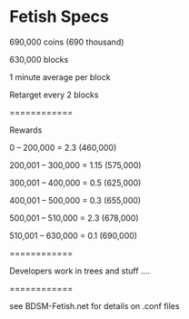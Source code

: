 
Fetish Specs
============


690,000 coins (690 thousand)

630,000 blocks

1 minute average per block

Retarget every 2 blocks


============


Rewards


0       – 200,000 = 2.3 (460,000)

200,001 – 300,000 = 1.15 (575,000)

300,001 – 400,000 = 0.5 (625,000)

400,001 – 500,000 = 0.3 (655,000)

500,001 – 510,000 = 2.3 (678,000)

510,001 – 630,000 = 0.1 (690,000)


============


Developers work in trees and stuff ....


============

see BDSM-Fetish.net for details on .conf files


